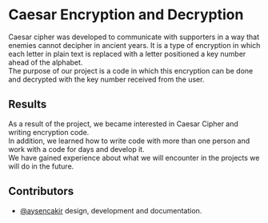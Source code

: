 
# Caesar Encryption and Decryption

Caesar cipher was developed to communicate with supporters in a way that enemies cannot decipher in ancient years. It is a type of encryption in which each letter in plain text is replaced with a letter positioned a key number ahead of the alphabet. </br>
The purpose of our project is a code in which this encryption can be done and decrypted with the key number received from the user.

## Results
As a result of the project, we became interested in Caesar Cipher and writing encryption code.</br>
In addition, we learned how to write code with more than one person and work with a code for days and develop it.</br>
We have gained experience about what we will encounter in the projects we will do in the future.

## Contributors
- [@aysencakir](https://www.github.com/aysencakir) design, development and documentation. 
